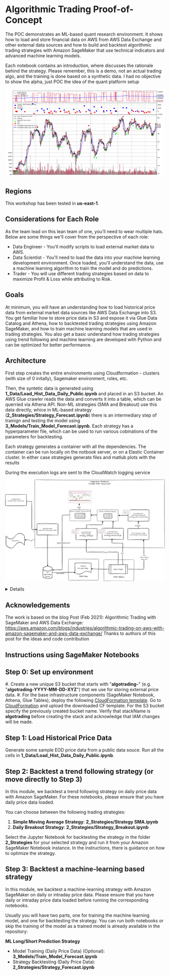 # Algorithmic Trading Proof-of-Concept

The POC demonstrates an ML-based quant research environment. It shows how to load and store financial data on AWS from AWS Data Exchange and other external data sources and how to build and backtest algorithmic trading strategies with Amazon SageMaker that use technical indicators and advanced machine learning models.

Each notebook contains an introduction, where discusses the rationale behind the strategy. Please remember, this is a demo, not an actual trading algo, and the training is done based on a synthetic data. I had no objective to show the alpha, just POC the idea of the quant platform setup

![chart](assets/chart.png)

## Regions

This workshop has been tested in **us-east-1**.

## Considerations for Each Role
As the team lead on this lean team of one, you'll need to wear multiple hats.  Below are some things we'll cover from the perspective of each role:
* Data Engineer - You'll modify scripts to load external market data to AWS.
* Data Scientist - You'll need to load the data into your machine learning development environment. Once loaded, you'll understand the data, use a machine learning algorithm to train the model and do predictions.
* Trader - You will use different trading strategies based on data to maximize Profit & Loss while attributing to Risk.

## Goals

At minimum, you will have an understanding how to load historical price data from external market data sources like AWS Data Exchange into S3. You get familiar how to store price data in S3 and expose it via Glue Data Catalog and Athena, how to backtested trading strategies using Amazon SageMaker, and how to train machine learning models that are used in trading strategies. You also get a basic understand how trading strategies using trend following and machine learning are developed with Python and can be optimized for better performance.

## Architecture
First step creates the entire environments using Cloudformation - clusters (with size of 0 initally), Sagemaker environment, roles, etc. 

Then, the syntetic data is generated using **1_Data/Load_Hist_Data_Daily_Public.ipynb** and placed in an S3 bucket. An AWS Glue crawler reads the data and converts it into a table, which can be querried via Athena API. Non-ML strategies (SMA and Breakout) use this data directly, whice in ML-based strategy (**2_Strategies/Strategy_Forecast.ipynb**) there is an intermediary step of trainign and testing the model using **3_Models/Train_Model_Forecast.ipynb**. Each strategy has a hyperparameter file, which can be used to run various cobinations of the parameters for backtesting. 

Each strategy generates a container with all the dependencies. The container can be run locally on the notbook server, or on a Elastic Container cluster. In either case strategies generate files and matlub plots with the results

During the execution logs are sent to the CloudWatch logging service

![chart](assets/algo-trading-diagram.drawio.png)

<details>

** backtrader; version 1.9.74.123 -- https://www.backtrader.com/
</details>

## Acknowledgements

The work is based on the blog Post (Feb 2021): Algorithmic Trading with SageMaker and AWS Data Exchange: https://aws.amazon.com/blogs/industries/algorithmic-trading-on-aws-with-amazon-sagemaker-and-aws-data-exchange/
Thanks to authors of this post for the ideas and code contribution

## Instructions using SageMaker Notebooks

## Step 0: Set up environment

#. Create a new unique S3 bucket that starts with "**algotrading-**" (e.g. "**algotrading-YYYY-MM-DD-XYZ**") that we use for storing external price data. 
#. For the base infrastructure components (SageMaker Notebook, Athena, Glue Tables), deploy the following [CloudFormation template](https://github.com/aws-samples/algorithmic-trading/raw/master/0_Setup/algo-reference.yaml). Go to [CloudFormation](https://console.aws.amazon.com/cloudformation/home?#/stacks/new?stackName=algotrading) and upload the downloaded CF template. For the S3 bucket specify the previously created bucket name. Verify that stackName is **algotrading** before creating the stack and acknowledge that IAM changes will be made.

## Step 1: Load Historical Price Data

Generate some sample EOD price data from a public data souce. Run all the cells in **1_Data/Load_Hist_Data_Daily_Public.ipynb**.

## Step 2: Backtest a trend following strategy (or move directly to Step 3)

In this module, we backtest a trend following strategy on daily price data with Amazon SageMaker. For these notebooks, please ensure that you have daily price data loaded.

You can choose between the following trading strategies:
1. **Simple Moving Average Strategy**: **2_Strategies/Strategy SMA.ipynb**
2. **Daily Breakout Strategy**: **2_Strategies/Strategy_Breakout.ipynb**

Select the Jupyter Notebook for backtesting the strategy in the folder **2_Strategies** for your selected strategy and run it from your Amazon SageMaker Notebook instance. In the instructions, there is guidance on how to optimize the strategy.

## Step 3: Backtest a machine-learning based strategy

In this module, we backtest a machine-learning strategy with Amazon SageMaker on daily or intraday price data. Please ensure that you have daily or intraday price data loaded before running the corresponding notebooks.

Usually you will have two parts, one for training the machine learning model, and one for backtesting the strategy. You can run both notebooks or skip the training of the model as a trained model is already available in the repository:

**ML Long/Short Prediction Strategy**
* Model Training (Daily Price Data) (Optional): **3_Models/Train_Model_Forecast.ipynb**
* Strategy Backtesting (Daily Price Data): **2_Strategies/Strategy_Forecast.ipynb**

